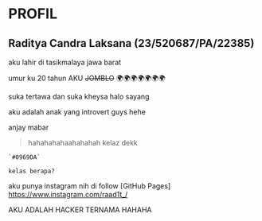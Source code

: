 # PROFIL
## Raditya Candra Laksana (23/520687/PA/22385)

aku lahir di tasikmalaya jawa barat

umur ku 20 tahun
AKU ~~JOMBLO~~ 
🌍🌍🌍🌍🌍🌍🌍

suka tertawa dan suka kheysa
halo sayang

aku adalah anak yang introvert guys hehe

anjay mabar 

> hahahahahaahahahah kelaz dekk

	`#0969DA`

`kelas berapa?`

aku punya instagram nih di follow [GitHub Pages] https://www.instagram.com/raad1t_/

AKU ADALAH HACKER TERNAMA HAHAHA

